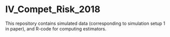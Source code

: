 # IV_Compet_Risk_2018
This repository contains simulated data (corresponding to simulation setup 1 in paper), and R-code for computing estimators.
